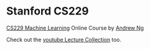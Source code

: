 # Stanford CS229

[CS229 Machine Learning](http://cs229.stanford.edu/) Online Course by [Andrew Ng](http://www.andrewng.org/)

Check out the [youtube Lecture Collection](https://www.youtube.com/playlist?list=PLA89DCFA6ADACE599) too.
